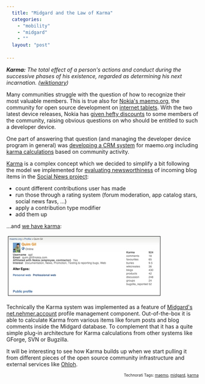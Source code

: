 ```yaml
---
  title: "Midgard and the Law of Karma"
  categories: 
    - "mobility"
    - "midgard"
    - ""
  layout: "post"

---
```

<strong><em>Karma:</em></strong><em> The total effect of a person's actions and conduct during the successive phases of his existence, regarded as determining his next incarnation. (</em><em><a href="http://en.wiktionary.org/wiki/karma">wiktionary</a></em><em>)</em>

Many communities struggle with the question of how to recognize their most valuable members. This is true also for <a href="http://maemo.org/">Nokia's maemo.org</a>, the community for open source development on <a href="http://gigaom.com/2007/11/01/nokia-the-n810-tablet-the-long-view/">internet tablets</a>. With the two latest device releases, Nokia has <a href="http://maemo.org/news/announcements/view/1192708879.html">given hefty discounts</a> to some members of the community, raising obvious questions on who should be entitled to such a developer device.

One part of answering that question (and managing the developer device program in general) was <a href="https://garage.maemo.org/tracker/?func=detail&amp;aid=908&amp;group_id=106&amp;atid=940">developing a CRM system</a> for maemo.org including <a href="http://lists.maemo.org/pipermail/maemo-developers/2007-November/012398.html">karma calculations</a> based on community activity.

<a href="http://en.wikipedia.org/wiki/Karma">Karma</a> is a complex concept which we decided to simplify a bit following the model we implemented for <a href="http://bergie.iki.fi/blog/calculating_news_item_relevance.html">evaluating newsworthiness</a> of incoming blog items in the <a href="http://bergie.iki.fi/blog/maemo_social_news_launched.html">Social News project</a>:

<ul><li>count different contributions user has made</li><li>run those through a rating system (forum moderation, app catalog stars, social news favs, ...)</li><li>apply a contribution type modifier</li><li>add them up</li></ul>...and <a href="http://maemo.org/profile/list">we have karma</a>:

<a href="/files/maemo-karma-quim.png"><img src="/files/maemo-karma-quim-tm.jpg" height="154" width="398" border="1" hspace="4" vspace="4" alt="Maemo-Karma-Quim" /></a>

Technically the Karma system was implemented as a feature of <a href="http://www.midgard-project.org/">Midgard's</a> <a href="http://trac.midgard-project.org/browser/trunk/midcom/net.nehmer.account">net.nehmer.account</a> profile management component. Out-of-the-box it is able to calculate Karma from various items like forum posts and blog comments inside the Midgard database. To complement that it has a quite simple plug-in architecture for Karma calculations from other systems like GForge, SVN or Bugzilla.

It will be interesting to see how Karma builds up when we start pulling it from different pieces of the open source community infrastructure and external services like <a href="http://www.ohloh.net/">Ohloh</a>.

<p style="text-align:right;font-size:10px;">Technorati Tags: <a href="http://www.technorati.com/tag/maemo" rel="tag">maemo</a>, <a href="http://www.technorati.com/tag/midgard" rel="tag">midgard</a>, <a href="http://www.technorati.com/tag/karma" rel="tag">karma</a></p>